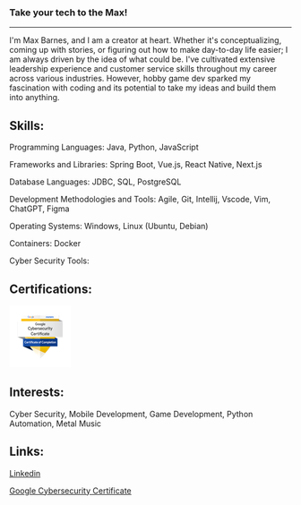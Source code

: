 ### Take your tech to the Max!
------------------------------------------------------------

I'm Max Barnes, and I am a creator at heart. Whether it's conceptualizing, coming up with stories, or figuring out how to make day-to-day life easier; I am always driven by the idea of what could be. I've cultivated extensive leadership experience and customer service skills throughout my career across various industries. However, hobby game dev sparked my fascination with coding and its potential to take my ideas and build them into anything. 

Skills:
--------------------------------------------------------------
Programming Languages: Java, Python, JavaScript    

Frameworks and Libraries: Spring Boot, Vue.js, React Native, Next.js     

Database Languages: JDBC, SQL, PostgreSQL

Development Methodologies and Tools: Agile, Git, Intellij, Vscode, Vim, ChatGPT, Figma 

Operating Systems: Windows, Linux (Ubuntu, Debian)

Containers: Docker

Cyber Security Tools: 

Certifications:
---------------------------------------------------------------
![Alt text](/googlecyberbadge.png)

Interests: 
---------------------------------------------------------------
Cyber Security, Mobile Development, Game Development, Python Automation, Metal Music

Links:
---------------------------------------------------------------
[Linkedin](https://www.linkedin.com/in/maxbarnesdev/)

[Google Cybersecurity Certificate](https://www.credly.com/badges/836d5969-2c2e-4acc-b347-9cf68f537815/public_url)

